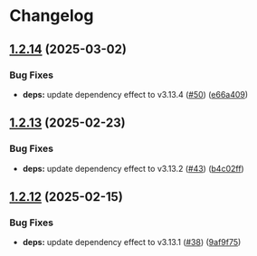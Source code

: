 # Changelog

## [1.2.14](https://github.com/jpb06/node-coverage-badges/compare/v1.2.13...v1.2.14) (2025-03-02)


### Bug Fixes

* **deps:** update dependency effect to v3.13.4 ([#50](https://github.com/jpb06/node-coverage-badges/issues/50)) ([e66a409](https://github.com/jpb06/node-coverage-badges/commit/e66a409705d857483e26201ecd40b8e8fa603668))

## [1.2.13](https://github.com/jpb06/node-coverage-badges/compare/v1.2.12...v1.2.13) (2025-02-23)


### Bug Fixes

* **deps:** update dependency effect to v3.13.2 ([#43](https://github.com/jpb06/node-coverage-badges/issues/43)) ([b4c02ff](https://github.com/jpb06/node-coverage-badges/commit/b4c02ff681e1fb7a9cadddc3777bad2b509639cf))

## [1.2.12](https://github.com/jpb06/node-coverage-badges/compare/v1.2.11...v1.2.12) (2025-02-15)


### Bug Fixes

* **deps:** update dependency effect to v3.13.1 ([#38](https://github.com/jpb06/node-coverage-badges/issues/38)) ([9af9f75](https://github.com/jpb06/node-coverage-badges/commit/9af9f7519156fb5247065a310f15d5fe6797aeaf))

